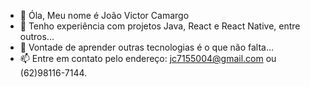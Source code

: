 - 👋 Óla, Meu nome é João Victor Camargo
- 👀 Tenho experiência com projetos Java, React e React Native, entre outros...
- 🌱 Vontade de aprender outras tecnologias é o que não falta...
- 📫 Entre em contato pelo endereço: jc7155004@gmail.com ou (62)98116-7144.

<!---
joaovictorcamargo/joaovictorcamargo is a ✨ special ✨ repository because its `README.md` (this file) appears on your GitHub profile.
You can click the Preview link to take a look at your changes.
--->

